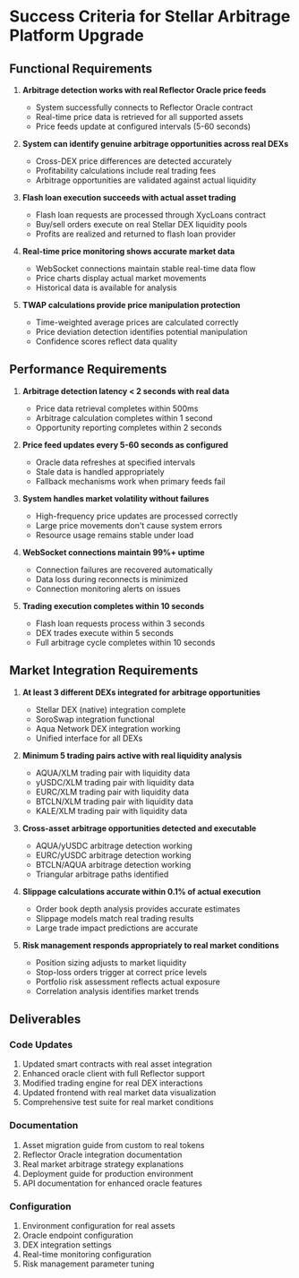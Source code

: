 # Success Criteria for Stellar Arbitrage Platform Upgrade

## Functional Requirements

1. **Arbitrage detection works with real Reflector Oracle price feeds**
   - System successfully connects to Reflector Oracle contract
   - Real-time price data is retrieved for all supported assets
   - Price feeds update at configured intervals (5-60 seconds)

2. **System can identify genuine arbitrage opportunities across real DEXs**
   - Cross-DEX price differences are detected accurately
   - Profitability calculations include real trading fees
   - Arbitrage opportunities are validated against actual liquidity

3. **Flash loan execution succeeds with actual asset trading**
   - Flash loan requests are processed through XycLoans contract
   - Buy/sell orders execute on real Stellar DEX liquidity pools
   - Profits are realized and returned to flash loan provider

4. **Real-time price monitoring shows accurate market data**
   - WebSocket connections maintain stable real-time data flow
   - Price charts display actual market movements
   - Historical data is available for analysis

5. **TWAP calculations provide price manipulation protection**
   - Time-weighted average prices are calculated correctly
   - Price deviation detection identifies potential manipulation
   - Confidence scores reflect data quality

## Performance Requirements

1. **Arbitrage detection latency < 2 seconds with real data**
   - Price data retrieval completes within 500ms
   - Arbitrage calculation completes within 1 second
   - Opportunity reporting completes within 2 seconds

2. **Price feed updates every 5-60 seconds as configured**
   - Oracle data refreshes at specified intervals
   - Stale data is handled appropriately
   - Fallback mechanisms work when primary feeds fail

3. **System handles market volatility without failures**
   - High-frequency price updates are processed correctly
   - Large price movements don't cause system errors
   - Resource usage remains stable under load

4. **WebSocket connections maintain 99%+ uptime**
   - Connection failures are recovered automatically
   - Data loss during reconnects is minimized
   - Connection monitoring alerts on issues

5. **Trading execution completes within 10 seconds**
   - Flash loan requests process within 3 seconds
   - DEX trades execute within 5 seconds
   - Full arbitrage cycle completes within 10 seconds

## Market Integration Requirements

1. **At least 3 different DEXs integrated for arbitrage opportunities**
   - Stellar DEX (native) integration complete
   - SoroSwap integration functional
   - Aqua Network DEX integration working
   - Unified interface for all DEXs

2. **Minimum 5 trading pairs active with real liquidity analysis**
   - AQUA/XLM trading pair with liquidity data
   - yUSDC/XLM trading pair with liquidity data
   - EURC/XLM trading pair with liquidity data
   - BTCLN/XLM trading pair with liquidity data
   - KALE/XLM trading pair with liquidity data

3. **Cross-asset arbitrage opportunities detected and executable**
   - AQUA/yUSDC arbitrage detection working
   - EURC/yUSDC arbitrage detection working
   - BTCLN/AQUA arbitrage detection working
   - Triangular arbitrage paths identified

4. **Slippage calculations accurate within 0.1% of actual execution**
   - Order book depth analysis provides accurate estimates
   - Slippage models match real trading results
   - Large trade impact predictions are accurate

5. **Risk management responds appropriately to real market conditions**
   - Position sizing adjusts to market liquidity
   - Stop-loss orders trigger at correct price levels
   - Portfolio risk assessment reflects actual exposure
   - Correlation analysis identifies market trends

## Deliverables

### Code Updates
1. Updated smart contracts with real asset integration
2. Enhanced oracle client with full Reflector support
3. Modified trading engine for real DEX interactions
4. Updated frontend with real market data visualization
5. Comprehensive test suite for real market conditions

### Documentation
1. Asset migration guide from custom to real tokens
2. Reflector Oracle integration documentation
3. Real market arbitrage strategy explanations
4. Deployment guide for production environment
5. API documentation for enhanced oracle features

### Configuration
1. Environment configuration for real assets
2. Oracle endpoint configuration
3. DEX integration settings
4. Real-time monitoring configuration
5. Risk management parameter tuning